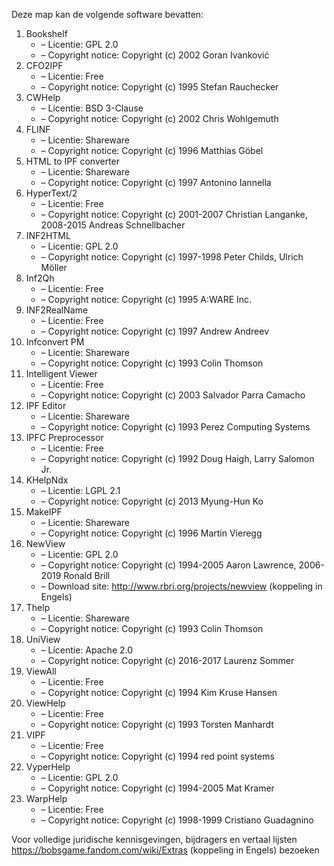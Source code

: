 ﻿Deze map kan de volgende software bevatten:

1. Bookshelf
   - – Licentie: GPL 2.0
   - – Copyright notice: Copyright (c) 2002 Goran Ivanković
2. CFO2IPF
   - – Licentie: Free
   - – Copyright notice: Copyright (c) 1995 Stefan Rauchecker
3. CWHelp
   - – Licentie: BSD 3-Clause
   - – Copyright notice: Copyright (c) 2002 Chris Wohlgemuth
4. FLINF
   - – Licentie: Shareware
   - – Copyright notice: Copyright (c) 1996 Matthias Göbel
5. HTML to IPF converter
   - – Licentie: Shareware
   - – Copyright notice: Copyright (c) 1997 Antonino Iannella
6. HyperText/2
   - – Licentie: Free
   - – Copyright notice: Copyright (c) 2001-2007 Christian Langanke, 2008-2015 Andreas Schnellbacher
7. INF2HTML
   - – Licentie: GPL 2.0
   - – Copyright notice: Copyright (c) 1997-1998 Peter Childs, Ulrich Möller
8. Inf2Qh
   - – Licentie: Free
   - – Copyright notice: Copyright (c) 1995 A:WARE Inc.
9. INF2RealName
   - – Licentie: Free
   - – Copyright notice: Copyright (c) 1997 Andrew Andreev
10. Infconvert PM
    - – Licentie: Shareware
    - – Copyright notice: Copyright (c) 1993 Colin Thomson
11. Intelligent Viewer
    - – Licentie: Free
    - – Copyright notice: Copyright (c) 2003 Salvador Parra Camacho
12. IPF Editor
    - – Licentie: Shareware
    - – Copyright notice: Copyright (c) 1993 Perez Computing Systems
13. IPFC Preprocessor
    - – Licentie: Free
    - – Copyright notice: Copyright (c) 1992 Doug Haigh, Larry Salomon Jr.
14. KHelpNdx
    - – Licentie: LGPL 2.1
    - – Copyright notice: Copyright (c) 2013 Myung-Hun Ko
15. MakeIPF
    - – Licentie: Shareware
    - – Copyright notice: Copyright (c) 1996 Martin Vieregg
16. NewView
    - – Licentie: GPL 2.0
    - – Copyright notice: Copyright (c) 1994-2005 Aaron Lawrence, 2006-2019 Ronald Brill
    - – Download site: http://www.rbri.org/projects/newview (koppeling in Engels)
17. Thelp
    - – Licentie: Shareware
    - – Copyright notice: Copyright (c) 1993 Colin Thomson
18. UniView
    - – Licentie: Apache 2.0
    - – Copyright notice: Copyright (c) 2016-2017 Laurenz Sommer
19. ViewAll
    - – Licentie: Free
    - – Copyright notice: Copyright (c) 1994 Kim Kruse Hansen
20. ViewHelp
    - – Licentie: Free
    - – Copyright notice: Copyright (c) 1993 Torsten Manhardt
21. VIPF
    - – Licentie: Free
    - – Copyright notice: Copyright (c) 1994 red point systems
22. VyperHelp
    - – Licentie: GPL 2.0
    - – Copyright notice: Copyright (c) 1994-2005 Mat Kramer
23. WarpHelp
    - – Licentie: Free
    - – Copyright notice: Copyright (c) 1998-1999 Cristiano Guadagnino

Voor volledige juridische kennisgevingen, bijdragers en vertaal lijsten https://bobsgame.fandom.com/wiki/Extras (koppeling in Engels) bezoeken
